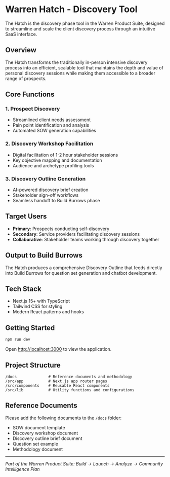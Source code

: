 # Warren Hatch - Discovery Tool

The Hatch is the discovery phase tool in the Warren Product Suite, designed to streamline and scale the client discovery process through an intuitive SaaS interface.

## Overview

The Hatch transforms the traditionally in-person intensive discovery process into an efficient, scalable tool that maintains the depth and value of personal discovery sessions while making them accessible to a broader range of prospects.

## Core Functions

### 1. Prospect Discovery
- Streamlined client needs assessment
- Pain point identification and analysis
- Automated SOW generation capabilities

### 2. Discovery Workshop Facilitation
- Digital facilitation of 1-2 hour stakeholder sessions
- Key objective mapping and documentation
- Audience and archetype profiling tools

### 3. Discovery Outline Generation
- AI-powered discovery brief creation
- Stakeholder sign-off workflows
- Seamless handoff to Build Burrows phase

## Target Users
- **Primary**: Prospects conducting self-discovery
- **Secondary**: Service providers facilitating discovery sessions
- **Collaborative**: Stakeholder teams working through discovery together

## Output to Build Burrows
The Hatch produces a comprehensive Discovery Outline that feeds directly into Build Burrows for question set generation and chatbot development.

## Tech Stack
- Next.js 15+ with TypeScript
- Tailwind CSS for styling
- Modern React patterns and hooks

## Getting Started

```bash
npm run dev
```

Open [http://localhost:3000](http://localhost:3000) to view the application.

## Project Structure

```
/docs              # Reference documents and methodology
/src/app           # Next.js app router pages
/src/components    # Reusable React components
/src/lib           # Utility functions and configurations
```

## Reference Documents

Please add the following documents to the `/docs` folder:
- SOW document template
- Discovery workshop document
- Discovery outline brief document
- Question set example
- Methodology document

---

*Part of the Warren Product Suite: Build → Launch → Analyze → Community Intelligence Plan*
